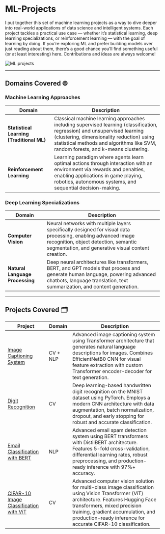 # ML-Projects
I put together this set of machine learning projects as a way to dive deeper into real-world applications of data science and intelligent systems. Each project tackles a practical use case — whether it’s statistical learning, deep learning specializations, or reinforcement learning — with the goal of learning by doing. If you’re exploring ML and prefer building models over just reading about them, there’s a good chance you’ll find something useful (or at least interesting) here. Contributions and ideas are always welcome!

![ML projects](https://github.com/user-attachments/assets/5e685c14-4d53-4f91-8dd9-0e8733b3046c)

---
## Domains Covered 🌐

### Machine Learning Approaches

| Domain                        | Description                                                                                 |
|-------------------------------|--------------------------------------------------------------------------------------------|
| **Statistical Learning (Traditional ML)** | Classical machine learning approaches including supervised learning (classification, regression) and unsupervised learning (clustering, dimensionality reduction) using statistical methods and algorithms like SVM, random forests, and k-means clustering. |
| **Reinforcement Learning**    | Learning paradigm where agents learn optimal actions through interaction with an environment via rewards and penalties, enabling applications in game playing, robotics, autonomous systems, and sequential decision-making. |

### Deep Learning Specializations

| Domain                        | Description                                                                                 |
|-------------------------------|--------------------------------------------------------------------------------------------|
| **Computer Vision** | Neural networks with multiple layers specifically designed for visual data processing, enabling advanced image recognition, object detection, semantic segmentation, and generative visual content creation. |
| **Natural Language Processing** | Deep neural architectures like transformers, BERT, and GPT models that process and generate human language, powering advanced chatbots, language translation, text summarization, and content generation. |

---

## Projects Covered 🗂️

| Project | Domain   | Description |
|---------------------|----------|--------------------------------------------------------------------------------------------------------------------------------------------------------------------------------------------------------------------------|
| [Image Captioning System](https://github.com/Avaneesh40585/Image-Captioning) | CV + NLP | Advanced image captioning system using Transformer architecture that generates natural language descriptions for images. Combines EfficientNetB0 CNN for visual feature extraction with custom Transformer encoder-decoder for text generation. |
| [Digit Recognition](https://github.com/Avaneesh40585/Digit-Recognition) | CV | Deep learning-based handwritten digit recognition on the MNIST dataset using PyTorch. Employs a modern CNN architecture with data augmentation, batch normalization, dropout, and early stopping for robust and accurate classification. |
| [Email Classification with BERT](https://github.com/Avaneesh40585/Email-Classification-BERT) | NLP | Advanced email spam detection system using BERT transformers with DistilBERT architecture. Features 5-fold cross-validation, differential learning rates, robust preprocessing, and production-ready inference with 97%+ accuracy. |
| [CIFAR-10 Image Classification with ViT](https://github.com/Avaneesh40585/CIFAR10-ViT-Classification) | CV | Advanced computer vision solution for multi-class image classification using Vision Transformer (ViT) architecture. Features Hugging Face transformers, mixed precision training, gradient accumulation, and production-ready inference for accurate CIFAR-10 classification. |








